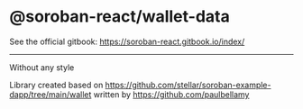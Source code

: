 # @soroban-react/wallet-data

See the official gitbook: https://soroban-react.gitbook.io/index/
___


Without any style 

Library created based on https://github.com/stellar/soroban-example-dapp/tree/main/wallet written by https://github.com/paulbellamy
